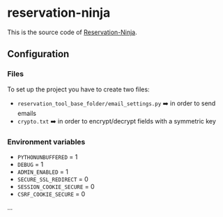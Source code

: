 # reservation-ninja

This is the source code of [Reservation-Ninja](https://reservation-ninja.herokuapp.com/).

## Configuration

### Files

To set up the project you have to create two files:
  - `reservation_tool_base_folder/email_settings.py` :arrow_right: in order to send emails
  - `crypto.txt` :arrow_right: in order to encrypt/decrypt fields with a symmetric key
  
### Environment variables
  - `PYTHONUNBUFFERED` = 1
  - `DEBUG` = 1
  - `ADMIN_ENABLED` = 1
  - `SECURE_SSL_REDIRECT` = 0
  - `SESSION_COOKIE_SECURE` = 0
  - `CSRF_COOKIE_SECURE` = 0

...